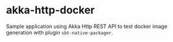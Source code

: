 # akka-http-docker

Sample application using Akka Http REST API to test docker image generation with plugin `sbt-native-packager`.

